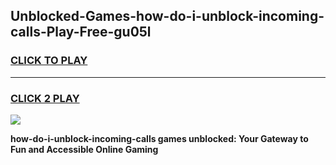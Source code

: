 
## Unblocked-Games-how-do-i-unblock-incoming-calls-Play-Free-gu05l
<h3>
<a href="https://premium76.site?title=how-do-i-unblock-incoming-calls&ref=21A">CLICK TO PLAY</a></h3>
<hr>

<h3>
<a href="https://premium76.site?title=how-do-i-unblock-incoming-calls&ref=21A">CLICK 2 PLAY</a>
  
</h3>

<a href="https://premium76.site?title=how-do-i-unblock-incoming-calls&ref=21A"><img src="https://clearcache.store/games.png"></a>


**how-do-i-unblock-incoming-calls games unblocked: Your Gateway to Fun and Accessible Online Gaming**
